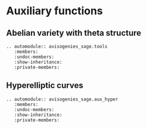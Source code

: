 # Auxiliary functions

## Abelian variety with theta structure

```{eval-rst} 
.. automodule:: avisogenies_sage.tools
   :members:
   :undoc-members:
   :show-inheritance:
   :private-members:
```

## Hyperelliptic curves

```{eval-rst} 
.. automodule:: avisogenies_sage.aux_hyper
   :members:
   :undoc-members:
   :show-inheritance:
   :private-members:
```

